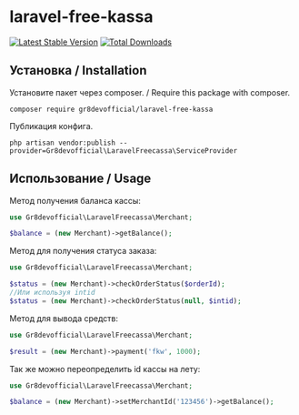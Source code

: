 # laravel-free-kassa
[![Latest Stable Version](https://poser.pugx.org/gr8devofficial/laravel-free-kassa/v/stable)](https://packagist.org/packages/gr8devofficial/laravel-free-kassa)
[![Total Downloads](https://poser.pugx.org/gr8devofficial/laravel-free-kassa/downloads)](https://packagist.org/packages/gr8devofficial/laravel-free-kassa)
## Установка / Installation
Установите пакет через composer. / Require this package with composer.
```shell
composer require gr8devofficial/laravel-free-kassa
```
Публикация конфига.
```shell
php artisan vendor:publish --provider=Gr8devofficial\LaravelFreecassa\ServiceProvider
```

## Использование / Usage

Метод получения баланса кассы:
```php
use Gr8devofficial\LaravelFreecassa\Merchant;

$balance = (new Merchant)->getBalance();
```
Метод для получения статуса заказа:
```php
use Gr8devofficial\LaravelFreecassa\Merchant;

$status = (new Merchant)->checkOrderStatus($orderId);
//Или используя intid
$status = (new Merchant)->checkOrderStatus(null, $intid);
```
Метод для вывода средств:
```php
use Gr8devofficial\LaravelFreecassa\Merchant;

$result = (new Merchant)->payment('fkw', 1000);
```
Так же можно переопределить id кассы на лету:
```php
use Gr8devofficial\LaravelFreecassa\Merchant;

$balance = (new Merchant)->setMerchantId('123456')->getBalance();
```
